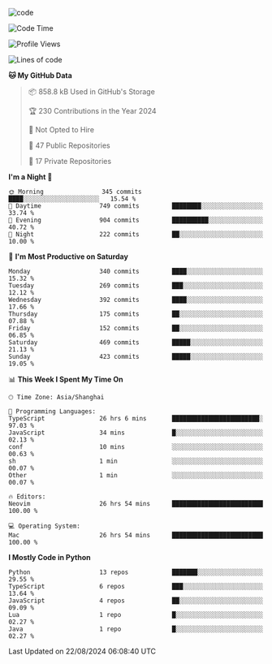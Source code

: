 
<!--
**liuyaanng/liuyaanng** is a ✨ _special_ ✨ repository because its `README.md` (this file) appears on your GitHub profile.

Here are some ideas to get you started:

- 🔭 I’m currently working on ...
- 🌱 I’m currently learning ...
- 👯 I’m looking to collaborate on ...
- 🤔 I’m looking for help with ...
- 💬 Ask me about ...
- 📫 How to reach me: ...
- 😄 Pronouns: ...
- ⚡ Fun fact: ...
-->


![code](https://cdn.jsdelivr.net/gh/liuyaanng/liuyaanng@1.0/code.gif) 

<!--START_SECTION:waka-->
![Code Time](http://img.shields.io/badge/Code%20Time-693%20hrs%2036%20mins-blue)

![Profile Views](http://img.shields.io/badge/Profile%20Views-0-blue)

![Lines of code](https://img.shields.io/badge/From%20Hello%20World%20I%27ve%20Written-14.7%20million%20lines%20of%20code-blue)

**🐱 My GitHub Data** 

> 📦 858.8 kB Used in GitHub's Storage 
 > 
> 🏆 230 Contributions in the Year 2024
 > 
> 🚫 Not Opted to Hire
 > 
> 📜 47 Public Repositories 
 > 
> 🔑 17 Private Repositories 
 > 
**I'm a Night 🦉** 

```text
🌞 Morning                345 commits         ████░░░░░░░░░░░░░░░░░░░░░   15.54 % 
🌆 Daytime                749 commits         ████████░░░░░░░░░░░░░░░░░   33.74 % 
🌃 Evening                904 commits         ██████████░░░░░░░░░░░░░░░   40.72 % 
🌙 Night                  222 commits         ██░░░░░░░░░░░░░░░░░░░░░░░   10.00 % 
```
📅 **I'm Most Productive on Saturday** 

```text
Monday                   340 commits         ████░░░░░░░░░░░░░░░░░░░░░   15.32 % 
Tuesday                  269 commits         ███░░░░░░░░░░░░░░░░░░░░░░   12.12 % 
Wednesday                392 commits         ████░░░░░░░░░░░░░░░░░░░░░   17.66 % 
Thursday                 175 commits         ██░░░░░░░░░░░░░░░░░░░░░░░   07.88 % 
Friday                   152 commits         ██░░░░░░░░░░░░░░░░░░░░░░░   06.85 % 
Saturday                 469 commits         █████░░░░░░░░░░░░░░░░░░░░   21.13 % 
Sunday                   423 commits         █████░░░░░░░░░░░░░░░░░░░░   19.05 % 
```


📊 **This Week I Spent My Time On** 

```text
🕑︎ Time Zone: Asia/Shanghai

💬 Programming Languages: 
TypeScript               26 hrs 6 mins       ████████████████████████░   97.03 % 
JavaScript               34 mins             █░░░░░░░░░░░░░░░░░░░░░░░░   02.13 % 
conf                     10 mins             ░░░░░░░░░░░░░░░░░░░░░░░░░   00.63 % 
sh                       1 min               ░░░░░░░░░░░░░░░░░░░░░░░░░   00.07 % 
Other                    1 min               ░░░░░░░░░░░░░░░░░░░░░░░░░   00.07 % 

🔥 Editors: 
Neovim                   26 hrs 54 mins      █████████████████████████   100.00 % 

💻 Operating System: 
Mac                      26 hrs 54 mins      █████████████████████████   100.00 % 
```

**I Mostly Code in Python** 

```text
Python                   13 repos            ███████░░░░░░░░░░░░░░░░░░   29.55 % 
TypeScript               6 repos             ███░░░░░░░░░░░░░░░░░░░░░░   13.64 % 
JavaScript               4 repos             ██░░░░░░░░░░░░░░░░░░░░░░░   09.09 % 
Lua                      1 repo              █░░░░░░░░░░░░░░░░░░░░░░░░   02.27 % 
Java                     1 repo              █░░░░░░░░░░░░░░░░░░░░░░░░   02.27 % 
```




 Last Updated on 22/08/2024 06:08:40 UTC
<!--END_SECTION:waka-->
